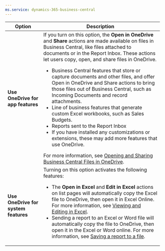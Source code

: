 ```yaml
---
ms.service: dynamics-365-business-central
---
```

|Option|Description|
|------|----------|
|**Use OneDrive for app features**|If you turn on this option, the **Open in OneDrive** and **Share** actions are made available on files in Business Central, like files attached to documents or in the Report Inbox. These actions let users copy, open, and share files in OneDrive. <ul><li>Business Central features that store or capture documents and other files, and offer Open in OneDrive and Share actions to bring those files out of Business Central, such as Incoming Documents and record attachments.</li><li>Line of business features that generate custom Excel workbooks, such as Sales Budgets.</li><li>Reports sent to the Report Inbox</li><li>If you have installed any customizations or extensions, these may add more features that use OneDrive.</li></ul>For more information, see [Opening and Sharing Business Central Files in OneDrive](../across-share-onedrive.md).
|**Use OneDrive for system features**|Turning on this option activates the following features:<ul><li> The **Open in Excel** and **Edit in Excel** actions on list pages will automatically copy the Excel file to OneDrive, then open it in Excel Online. For more information, see [Viewing and Editing in Excel](../across-work-with-excel.md).</li><li> Sending a report to an Excel or Word file will automatically copy the file to OneDrive, then open it in the Excel or Word online. For more information, see [Saving a report to a file](../ui-work-report.md#save-a-report-to-a-file).|
